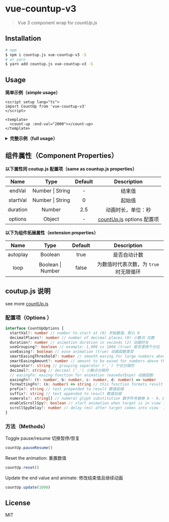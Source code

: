 # vue-countup-v3

>  Vue 3 component wrap for *countUp.js*

## Installation

```bash
# npm
$ npm i countup.js vue-countup-v3 -S
# or yarn
$ yarn add countup.js vue-countup-v3 -S
```

## Usage

**简单示例（simple usage）**

```vue
<script setup lang="ts">
import CountUp from 'vue-countup-v3'
</script>

<template>
  <count-up :end-val="2000"></count-up>
</template>
```

<details>
<summary style="font-weight:bold;">完整示例（full usage）</summary>

```html
<script setup lang="ts">
  import CountUp from 'vue-countup-v3'
  import type { CountUp as ICountUp } from 'countup.js'
  // coutup.js options
  const options = {
    decimalPlaces: 2
    // ...
  }
  const onInit = (countup: ICountUp) => {
    console.log('init', countup)
  }
  const onFinished = () => {
    console.log('finished')
  }
</script>

<template>
  <count-up
    :end-val="2000"
    :duration="3"
    :loop="2"
    :options="options"
    @init="onInit"
    @finished="onFinished"></count-up>
</template>
```

</details>

## 组件属性（Component Properties）

**以下属性同 coutup.js 配置项（same as countup.js properties）**

|   Name   |       Type       | Default |                             Description                              |
| :------: | :--------------: | :-----: | :------------------------------------------------------------------: |
|  endVal  | Number \| String |    -    |                                结束值                                |
| startVal | Number \| String |    0    |                                起始值                                |
| duration |      Number      |   2.5   |                          动画时长，单位：秒                          |
| options  |      Object      |    -    | [countUp.js](https://github.com/inorganik/countUp.js) options 配置项 |

**以下为组件拓展属性（extension properties）**

|   Name   |       Type        | Default |              Description               |
| :------: | :---------------: | :-----: | :------------------------------------: |
| autoplay |      Boolean      |  true   |              是否自动计数              |
|   loop   | Boolean \| Number |  false  | 为数值时代表次数，为 `true` 时无限循环 |

## coutup.js 说明

see more [countUp.js](https://github.com/inorganik/countUp.js)

### 配置项（**Options** ）

```typescript
interface CountUpOptions {
  startVal?: number // number to start at (0) 开始数值，默认 0
  decimalPlaces?: number // number of decimal places (0) 小数点 位数
  duration?: number // animation duration in seconds (2) 动画时长
  useGrouping?: boolean // example: 1,000 vs 1000 (true) 是否使用千分位
  useEasing?: boolean // ease animation (true) 动画函数类型
  smartEasingThreshold?: number // smooth easing for large numbers above this if useEasing (999)
  smartEasingAmount?: number // amount to be eased for numbers above threshold (333)
  separator?: string // grouping separator (',') 千位分隔符
  decimal?: string // decimal ('.') 小数点分隔符
  // easingFn: easing function for animation (easeOutExpo) 动画函数
  easingFn?: (t: number, b: number, c: number, d: number) => number
  formattingFn?: (n: number) => string // this function formats result 格式化结果
  prefix?: string // text prepended to result 数值前缀
  suffix?: string // text appended to result 数值后缀
  numerals?: string[] // numeral glyph substitution 数字符号替换 0 - 9，例如替换为 [a,b,c,d,e,f,g,h,i,j]
  enableScrollSpy?: boolean // start animation when target is in view 在可视范围内才开始动画
  scrollSpyDelay?: number // delay (ms) after target comes into view  目标进入可视范围内后的延迟时间(毫秒)
}
```

### **方法（Methods）**

Toggle pause/resume 切换暂停/恢复

```js
countUp.pauseResume()
```

Reset the animation: 重置数值

```js
countUp.reset()
```

Update the end value and animate: 修改结束值且继续动画

```js
countUp.update(1000)
```

## License

MIT
